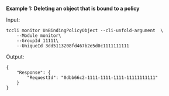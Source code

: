 **Example 1: Deleting an object that is bound to a policy**



Input: 

```
tccli monitor UnBindingPolicyObject --cli-unfold-argument  \
    --Module monitor\
    --GroupId 11111\
    --UniqueId 3dd5113208fd467b2e5d0c1111111111
```

Output: 
```
{
    "Response": {
        "RequestId": "0dbb66c2-1111-1111-1111-11111111111"
    }
}
```

